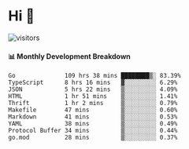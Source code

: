 # Hi 👋
 
![visitors](https://visitor-badge.glitch.me/badge?page_id=sorcererxw.sorcererx)

#### 📊 Monthly Development Breakdown

<!--START_SECTION:waka-->
```text
Go              109 hrs 38 mins ████████▒░ 83.39%
TypeScript      8 hrs 16 mins   ▓░░░░░░░░░ 6.29%
JSON            5 hrs 22 mins   ▒░░░░░░░░░ 4.09%
HTML            1 hr 51 mins    ▒░░░░░░░░░ 1.41%
Thrift          1 hr 2 mins     ▒░░░░░░░░░ 0.79%
Makefile        47 mins         ▒░░░░░░░░░ 0.60%
Markdown        41 mins         ▒░░░░░░░░░ 0.53%
YAML            38 mins         ▒░░░░░░░░░ 0.49%
Protocol Buffer 34 mins         ▒░░░░░░░░░ 0.44%
go.mod          28 mins         ▒░░░░░░░░░ 0.37%
```
<!--END_SECTION:waka-->
